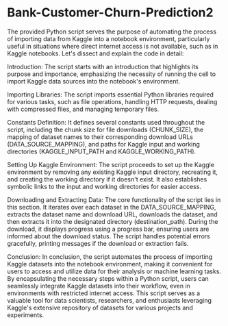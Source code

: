 # Bank-Customer-Churn-Prediction2


The provided Python script serves the purpose of automating the process of importing data from Kaggle into a notebook environment, particularly useful in situations where direct internet access is not available, such as in Kaggle notebooks. Let's dissect and explain the code in detail:

Introduction:
The script starts with an introduction that highlights its purpose and importance, emphasizing the necessity of running the cell to import Kaggle data sources into the notebook's environment.

Importing Libraries:
The script imports essential Python libraries required for various tasks, such as file operations, handling HTTP requests, dealing with compressed files, and managing temporary files.

Constants Definition:
It defines several constants used throughout the script, including the chunk size for file downloads (CHUNK_SIZE), the mapping of dataset names to their corresponding download URLs (DATA_SOURCE_MAPPING), and paths for Kaggle input and working directories (KAGGLE_INPUT_PATH and KAGGLE_WORKING_PATH).

Setting Up Kaggle Environment:
The script proceeds to set up the Kaggle environment by removing any existing Kaggle input directory, recreating it, and creating the working directory if it doesn't exist. It also establishes symbolic links to the input and working directories for easier access.

Downloading and Extracting Data:
The core functionality of the script lies in this section. It iterates over each dataset in the DATA_SOURCE_MAPPING, extracts the dataset name and download URL, downloads the dataset, and then extracts it into the designated directory (destination_path). During the download, it displays progress using a progress bar, ensuring users are informed about the download status. The script handles potential errors gracefully, printing messages if the download or extraction fails.

Conclusion:
In conclusion, the script automates the process of importing Kaggle datasets into the notebook environment, making it convenient for users to access and utilize data for their analysis or machine learning tasks. By encapsulating the necessary steps within a Python script, users can seamlessly integrate Kaggle datasets into their workflow, even in environments with restricted internet access. This script serves as a valuable tool for data scientists, researchers, and enthusiasts leveraging Kaggle's extensive repository of datasets for various projects and experiments.
